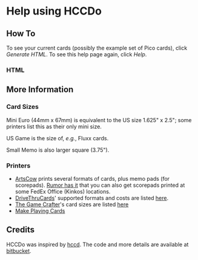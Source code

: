 # Help using HCCDo

## How To

To see your current cards (possibly the example set of Pico cards), click *Generate HTML*.  To see this help page again, click *Help*.

### HTML


## More Information

### Card Sizes

Mini Euro (44mm x 67mm) is equivalent to the US size 1.625" x 2.5"; some printers list this as their only mini size.

US Game is the size of, *e.g.*, Fluxx cards.

Small Memo is also larger square (3.75").

### Printers

* [ArtsCow](http://www.artscow.com/) prints several formats of cards, plus memo pads (for scorepads).  [Rumor has it](https://boardgamegeek.com/thread/1760777/how-make-score-pad) that you can also get scorepads printed at some FedEx Office (Kinkos) locations.
* [DriveThruCards]()' supported formats and costs are listed [here](https://onebookshelfpublisherservice.zendesk.com/hc/en-us/articles/227867627-Printed-Card-Formats-Costs).
* [The Game Crafter](https://www.thegamecrafter.com)'s card sizes are listed [here](http://help.thegamecrafter.com/article/85-cards)
* [Make Playing Cards](http://www.makeplayingcards.com/)

## Credits

HCCDo was inspired by [hccd](https://github.com/vaemendis/hccd/).  The code and more details are available at [bitbucket](https://bitbucket.org/mcdemarco/hccdo/overview).
